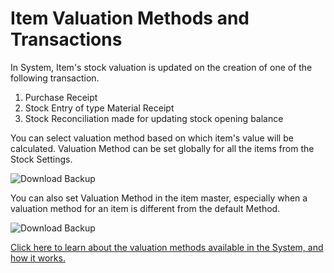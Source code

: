 <!-- add-breadcrumbs -->
<!-- add-breadcrumbs -->
# Item Valuation Methods and Transactions

In System, Item's stock valuation is updated on the creation of one of the following transaction.

1.  Purchase Receipt
2.  Stock Entry of type Material Receipt
3.  Stock Reconciliation made for updating stock opening balance

You can select valuation method based on which item's value will be calculated. Valuation Method can be set globally for all the items from the Stock Settings.

<img class="screenshot" alt="Download Backup" src="/docs/assets/img/articles/item-valuation-1.png">

You can also set Valuation Method in the item master, especially when a valuation method for an item is different from the default Method.

<img class="screenshot" alt="Download Backup" src="/docs/assets/img/articles/item-valuation-2.png">

[Click here to learn about the valuation methods available in the System, and how it works.](https://frappe.io/blog/erpnext-features/inventory-valuation-method-fifo-vs-moving-average)
